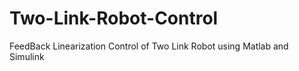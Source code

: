 # Two-Link-Robot-Control
FeedBack Linearization Control of Two Link Robot using Matlab and Simulink
